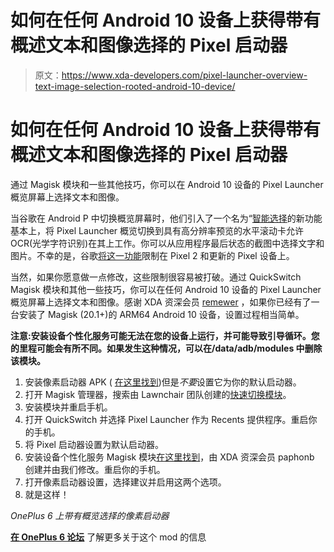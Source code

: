 # 如何在任何 Android 10 设备上获得带有概述文本和图像选择的 Pixel 启动器

> 原文：<https://www.xda-developers.com/pixel-launcher-overview-text-image-selection-rooted-android-10-device/>

# 如何在任何 Android 10 设备上获得带有概述文本和图像选择的 Pixel 启动器

通过 Magisk 模块和一些其他技巧，你可以在 Android 10 设备的 Pixel Launcher 概览屏幕上选择文本和图像。

当谷歌在 Android P 中切换概览屏幕时，他们引入了一个名为“[智能选择](https://www.xda-developers.com/android-p-beta-3-google-pixel-2-xl/)的新功能基本上，将 Pixel Launcher 概览切换到具有高分辨率预览的水平滚动卡允许 OCR(光学字符识别)在其上工作。你可以从应用程序最后状态的截图中选择文字和图片。不幸的是，谷歌[将这一功能](https://www.xda-developers.com/android-p-smart-selection-app-actions-limited-google-pixel-2/)限制在 Pixel 2 和更新的 Pixel 设备上。

当然，如果你愿意做一点修改，这些限制很容易被打破。通过 QuickSwitch Magisk 模块和其他一些技巧，你可以在任何 Android 10 设备的 Pixel Launcher 概览屏幕上选择文本和图像。感谢 XDA 资深会员 [remewer](https://forum.xda-developers.com/member.php?u=9101454) ，如果你已经有了一台安装了 Magisk (20.1+)的 ARM64 Android 10 设备，设置过程相当简单。

**注意:安装设备个性化服务可能无法在您的设备上运行，并可能导致引导循环。您的里程可能会有所不同。如果发生这种情况，可以在/data/adb/modules 中删除该模块。**

1.  安装像素启动器 APK ( [在这里找到](https://www.apkmirror.com/apk/google-inc/pixel-launcher/))但是*不要*设置它为你的默认启动器。
2.  打开 Magisk 管理器，搜索由 Lawnchair 团队创建的[快速切换模块](https://forum.xda-developers.com/apps/magisk/module-quickswitch-universal-quickstep-t3884797)。
3.  安装模块并重启手机。
4.  打开 QuickSwitch 并选择 Pixel Launcher 作为 Recents 提供程序。重启你的手机。
5.  将 Pixel 启动器设置为默认启动器。
6.  安装设备个性化服务 Magisk 模块[在这里找到](https://forum.xda-developers.com/showpost.php?p=81023021&postcount=16)，由 XDA 资深会员 paphonb 创建并由我们修改。重启你的手机。
7.  打开像素启动器设置，选择建议并启用这两个选项。
8.  就是这样！

*OnePlus 6 上带有概览选择的像素启动器*

**[在 OnePlus 6 论坛](https://forum.xda-developers.com/oneplus-6/how-to/pixel-launcher-overview-selection-t3997955)** 了解更多关于这个 mod 的信息